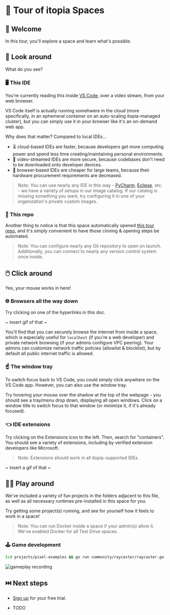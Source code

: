 # 🎫 Tour of itopia Spaces

## 👋 Welcome

In this tour, you'll explore a space and learn what's possible.

## 👀 Look around

What do you see?

### 🖥️ This IDE

You're currently reading this inside [VS Code](https://code.visualstudio.com/),
over a video stream, from your web browser.

VS Code itself is actually running somehwere in the cloud
(more specifically, in an ephemeral container on an auto-scaling itopia-managed cluster),
but you can simply use it in your browser like it's an on-demand web app.

Why does that matter? Compared to local IDEs...

- ⏳ cloud-based IDEs are faster,
because developers get more computing power and spend less time creating/maintaining personal environments.
- 🔐 video-streamed IDEs are more secure,
because codebases don't need to be downloaded onto developer devices.
- 💸 browser-based IDEs are cheaper for large teams,
because their hardware procurement requirements are decreased.

<!-- (a few browser tabs vs. an overheating laptop). -->

>Note: You can use nearly any IDE in this way -
[PyCharm](https://www.jetbrains.com/pycharm/),
[Eclipse](https://www.eclipse.org/ide/), etc. -
we have a variety of setups in our image catalog.
If our catalog is missing something you want,
try configuring it in one of your organization's private custom images.

### 📁 This repo

Another thing to notice is that this space automatically opened
[this tour repo](https://github.com/itopia-inc/spaces-tour),
and it's simply convenient to have those cloning & opening steps be automated.

>Note: You can configure nearly any Git repository to open on launch.
Additionally, you can connect to nearly any version control system once inside.

## 🖱️ Click around

Yes, your mouse works in here!

### 🌐 Browsers all the way down

Try clicking on one of the hyperlinks in this doc.

~ insert gif of that ~

You'll find that you can securely browse the internet
from inside a space,
which is especially useful for `localhost` (if you're a web developer)
and private network browsing (if your admins configure VPC peering).
Your admins can customize network traffic policies (allowlist & blocklist),
but by default all public internet traffic is allowed.

### ☝️ The window tray

To switch focus back to VS Code, you could simply click anywhere on the VS Code app.
However, you can also use the window tray.

Try hovering your mouse over the shadow at the top of the webpage -
you should see a tray/menu drop down, displaying all open windows.
Click on a window title to switch focus to that window (or minimize it, if it's already focused).

### 👈 IDE extensions

Try clicking on the Extensions icon to the left.
Then, search for "containers".
You should see a variety of extensions,
including by verified extension developers like Microsoft.

>Note: Extensions should work in all itopia-supported IDEs.

~ insert a gif of that ~

## 🧑‍💻 Play around

We've included a variety of fun projects in the folders adjacent to this file,
as well as all necessary runtimes pre-installed in this space for you.

Try getting some project(s) running, and see for yourself how it feels to work in a space!

>Note: You can run Docker inside a space if your admin(s) allow it.
We've enabled Docker for all Test Drive spaces.

### 🕹️ Game development

```bash
(cd projects/pixel-examples && go run community/raycaster/raycaster.go)
```

![gameplay recording](projects/pixel_raytracing.gif)

## ⏭️ Next steps

<!-- - Check out [the docs](https://documentation.itopia.com/hc/en-us/articles/4410355049883-Signing-up-for-a-new-organization). -->
- [Sign up](https://console.cloud.google.com/marketplace/product/itopia-public/itopia-spaces) for your free trial.
<!-- - Browse [the open-source image catalog](https://github.com/itopia-inc/spaces-images). -->
<!-- - Automate administrative tasks with [the Spaces CLI](https://github.com/itopia-inc/spaces-cli). -->
- TODO
